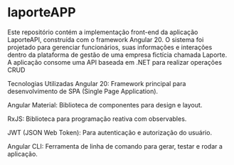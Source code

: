 # laporteAPP
Este repositório contém a implementação front-end da aplicação LaporteAPI, construída com o framework Angular 20. O sistema foi projetado para gerenciar funcionários, suas informações e interações dentro da plataforma de gestão de uma empresa fictícia chamada Laporte. A aplicação consome uma API baseada em .NET para realizar operações CRUD

Tecnologias Utilizadas
Angular 20: Framework principal para desenvolvimento de SPA (Single Page Application).

Angular Material: Biblioteca de componentes para design e layout.

RxJS: Biblioteca para programação reativa com observables.

JWT (JSON Web Token): Para autenticação e autorização do usuário.

Angular CLI: Ferramenta de linha de comando para gerar, testar e rodar a aplicação.
